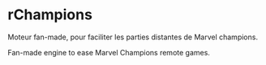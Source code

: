 # **rChampions**

Moteur fan-made, pour faciliter les parties distantes de Marvel champions.

Fan-made engine to ease Marvel Champions remote games.